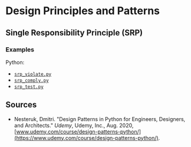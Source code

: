 # Design Principles and Patterns

## Single Responsibility Principle (SRP)

### Examples

Python:

- [`srp_violate.py`](python/src/srp/srp_violate.py)
- [`srp_comply.py`](python/src/srp/srp_comply.py)
- [`srp_test.py`](python/src/srp/srp_test.py)

## Sources

- Nesteruk, Dmitri. "Design Patterns in Python for Engineers, Designers, and Architects." _Udemy_, Udemy, Inc., Aug. 2020, [www.udemy.com/course/design-patterns-python/](https://www.udemy.com/course/design-patterns-python/).

